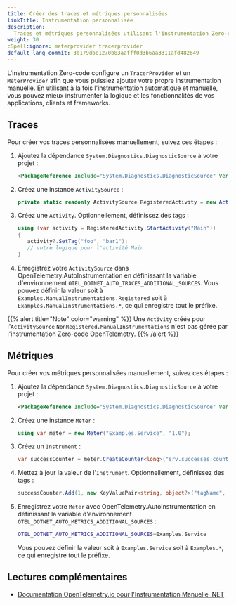 ```yaml
---
title: Créer des traces et métriques personnalisées
linkTitle: Instrumentation personnalisée
description:
  Traces et métriques personnalisées utilisant l'instrumentation Zero-code .NET.
weight: 30
cSpell:ignore: meterprovider tracerprovider
default_lang_commit: 3d179dbe1270b83aafff0d3b6aa3311afd482649
---
```


L'instrumentation Zero-code configure un `TracerProvider` et un `MeterProvider`
afin que vous puissiez ajouter votre propre instrumentation manuelle. En
utilisant à la fois l'instrumentation automatique et manuelle, vous pouvez mieux
instrumenter la logique et les fonctionnalités de vos applications, clients et
frameworks.

## Traces

Pour créer vos traces personnalisées manuellement, suivez ces étapes :

1. Ajoutez la dépendance `System.Diagnostics.DiagnosticSource` à votre projet :

   ```xml
   <PackageReference Include="System.Diagnostics.DiagnosticSource" Version="8.0.0" />
   ```

2. Créez une instance `ActivitySource` :

   ```csharp
   private static readonly ActivitySource RegisteredActivity = new ActivitySource("Examples.ManualInstrumentations.Registered");
   ```

3. Créez une `Activity`. Optionnellement, définissez des tags :

   ```csharp
   using (var activity = RegisteredActivity.StartActivity("Main"))
   {
      activity?.SetTag("foo", "bar1");
      // votre logique pour l'activité Main
   }
   ```

4. Enregistrez votre `ActivitySource` dans OpenTelemetry.AutoInstrumentation en
   définissant la variable d'environnement
   `OTEL_DOTNET_AUTO_TRACES_ADDITIONAL_SOURCES`. Vous pouvez définir la valeur
   soit à `Examples.ManualInstrumentations.Registered` soit à
   `Examples.ManualInstrumentations.*`, ce qui enregistre tout le préfixe.

{{% alert title="Note" color="warning" %}} Une `Activity` créée pour
l'`ActivitySource` `NonRegistered.ManualInstrumentations` n'est pas gérée par
l'instrumentation Zero-code OpenTelemetry. {{% /alert %}}

## Métriques

Pour créer vos métriques personnalisées manuellement, suivez ces étapes :

1. Ajoutez la dépendance `System.Diagnostics.DiagnosticSource` à votre projet :

   ```xml
   <PackageReference Include="System.Diagnostics.DiagnosticSource" Version="8.0.0" />
   ```

2. Créez une instance `Meter` :

   ```csharp
   using var meter = new Meter("Examples.Service", "1.0");
   ```

3. Créez un `Instrument` :

   ```csharp
   var successCounter = meter.CreateCounter<long>("srv.successes.count", description: "Number of successful responses");
   ```

4. Mettez à jour la valeur de l'`Instrument`. Optionnellement, définissez des
   tags :

   ```csharp
   successCounter.Add(1, new KeyValuePair<string, object?>("tagName", "tagValue"));
   ```

5. Enregistrez votre `Meter` avec OpenTelemetry.AutoInstrumentation en
   définissant la variable d'environnement
   `OTEL_DOTNET_AUTO_METRICS_ADDITIONAL_SOURCES` :

   ```bash
   OTEL_DOTNET_AUTO_METRICS_ADDITIONAL_SOURCES=Examples.Service
   ```

   Vous pouvez définir la valeur soit à `Examples.Service` soit à `Examples.*`,
   ce qui enregistre tout le préfixe.

## Lectures complémentaires

- [Documentation OpenTelemetry.io pour l'Instrumentation Manuelle .NET](/docs/languages/dotnet/instrumentation#setting-up-an-activitysource)

